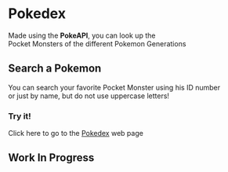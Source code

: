 # Pokedex

Made using the **PokeAPI**, you can look up the <br />
Pocket Monsters of the different Pokemon Generations

## Search a Pokemon

You can search your favorite Pocket Monster using his ID number<br />
or just by name, but do not use uppercase letters!

### Try it!
Click here to go to the [Pokedex](https://federicoig.github.io/pokedex/public/index.html) web page 

## Work In Progress


